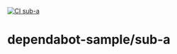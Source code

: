[![CI sub-a](https://github.com/koooge/dependabot-sample/actions/workflows/ci-a.yml/badge.svg)](https://github.com/koooge/dependabot-sample/actions/workflows/ci-a.yml)

# dependabot-sample/sub-a

